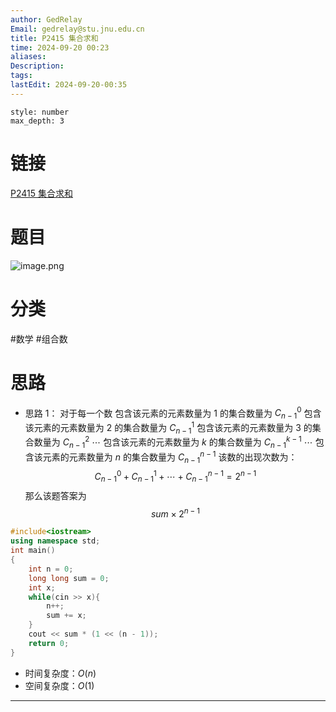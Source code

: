 ```yaml
---
author: GedRelay
Email: gedrelay@stu.jnu.edu.cn
title: P2415 集合求和
time: 2024-09-20 00:23
aliases: 
Description: 
tags: 
lastEdit: 2024-09-20-00:35
---
```


```toc
style: number
max_depth: 3
```

# 链接
[P2415 集合求和](https://www.luogu.com.cn/problem/P2415) 

# 题目
![image.png](https://ged-pic-bed.oss-cn-guangzhou.aliyuncs.com/img/202409200024693.png)


# 分类
#数学 #组合数 

# 思路
- 思路 1：
对于每一个数
包含该元素的元素数量为 ${1 }$ 的集合数量为 ${C_{n-1} ^{0}  }$ 
包含该元素的元素数量为 ${2 }$ 的集合数量为 ${C_{n-1} ^{1}  }$ 
包含该元素的元素数量为 ${3 }$ 的集合数量为 ${C_{n-1} ^{2}  }$ 
${\cdots  }$ 
包含该元素的元素数量为 ${k }$ 的集合数量为 ${C_{n-1} ^{k-1}  }$ 
${\cdots  }$ 
包含该元素的元素数量为 ${n }$ 的集合数量为 ${C_{n-1} ^{n-1}  }$ 
该数的出现次数为：
$$
C_{n-1} ^{0} +C_{n-1} ^{1} +\cdots +C_{n-1} ^{n-1} =2^{n-1} 
$$
那么该题答案为
$$
sum\times 2^{n-1} 
$$


```cpp
#include<iostream>
using namespace std;
int main()
{
    int n = 0;
    long long sum = 0;
    int x;
	while(cin >> x){
	    n++;
	    sum += x;
	}
	cout << sum * (1 << (n - 1));
	return 0;
}
```


- 时间复杂度：${O\left( n \right)  }$ 
- 空间复杂度：${O\left( 1 \right)  }$ 


---

